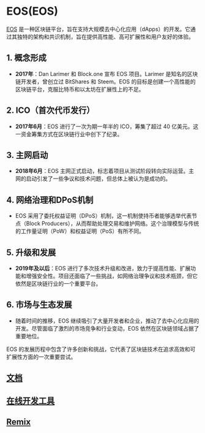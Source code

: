 # EOS(EOS)


[EOS](https://docs.eosnetwork.com/)  是一种区块链平台，旨在支持大规模去中心化应用（dApps）的开发。它通过其独特的架构和共识机制，旨在提供高性能、高可扩展性和用户友好的体验。

<DocsAD/>

## 1. 概念形成
- **2017年**：Dan Larimer 和 Block.one 宣布 EOS 项目。Larimer 是知名的区块链开发者，曾创立过 BitShares 和 Steem。EOS 的目标是创建一个高性能的区块链平台，克服比特币和以太坊在扩展性上的不足。

## 2. ICO（首次代币发行）
- **2017年6月**：EOS 进行了一次为期一年半的 ICO，筹集了超过 40 亿美元。这一资金筹集方式在区块链行业中创下了纪录。

## 3. 主网启动
- **2018年6月**：EOS 主网正式启动，标志着项目从测试阶段转向实际运营。主网的启动引发了一些争议和技术问题，但总体上被认为是成功的。

## 4. 网络治理和DPoS机制
- EOS 采用了委托权益证明（DPoS）机制，这一机制使持币者能够选举代表节点（Block Producers），从而帮助处理交易和维护网络。这个治理模型与传统的工作量证明（PoW）和权益证明（PoS）有所不同。

## 5. 升级和发展
- **2019年及以后**：EOS 进行了多次技术升级和改进，致力于提高性能、扩展功能和增强安全性。项目还面临了一些挑战，如网络治理争议和技术瓶颈，但它依然是区块链行业的一个重要平台。

## 6. 市场与生态发展
- 随着时间的推移，EOS 继续吸引了大量开发者和企业，推动了去中心化应用的开发。尽管面临了激烈的市场竞争和行业变动，EOS 依然在区块链领域占据了重要地位。

EOS 的发展历程中包含了许多创新和挑战，它代表了区块链技术在追求高效和可扩展性方面的一次重要尝试。


## [文档](https://docs.eosnetwork.com/)

## [在线开发工具](https://ide.eosnetwork.com/)

## [Remix](https://remix.ethereum.org/)

<DocsAD/>